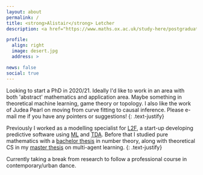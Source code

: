 ```yaml
---
layout: about
permalink: /
title: <strong>Alistair</strong> Letcher
description: <a href="https://www.maths.ox.ac.uk/study-here/postgraduate-study/msc-mathematics-and-foundations-computer-science" target="_blank"> MSc in Mathematics and Computer Science • University of Oxford</a>

profile:
  align: right
  image: desert.jpg
  address: >

news: false
social: true
---
```


Looking to start a PhD in 2020/21. Ideally I'd like to work in an area with both 'abstract' mathematics and application area. Maybe something in theoretical machine learning, game theory or topology. I also like the work of Judea Pearl on moving from curve fitting to causal inference. Please e-mail me if you have any pointers or suggestions!
{: .text-justify}

Previously I worked as a modelling specialist for <a href="https://www.l2f.ch" target="blank">L2F</a>, a start-up developing predictive software using <a href="https://en.wikipedia.org/wiki/Machine_learning" target="blank">ML</a> and <a href="https://en.wikipedia.org/wiki/Topological_data_analysis" target="blank">TDA</a>. Before that I studied pure mathematics with a <a href="https://aletcher.github.io/assets/pdf/bsc_thesis.pdf" target="blank">bachelor thesis</a> in number theory, along with theoretical CS in my <a href="https://aletcher.github.io/assets/pdf/bsc_thesis.pdf" target="blank">master thesis</a> on multi-agent learning.
{: .text-justify}

Currently taking a break from research to follow a professional course in contemporary/urban dance.
